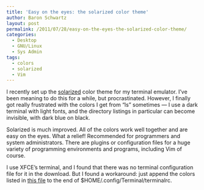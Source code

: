 ```yaml
---
title: 'Easy on the eyes: the solarized color theme'
author: Baron Schwartz
layout: post
permalink: /2011/07/28/easy-on-the-eyes-the-solarized-color-theme/
categories:
  - Desktop
  - GNU/Linux
  - Sys Admin
tags:
  - colors
  - solarized
  - Vim
---
```

I recently set up the [solarized][1] color theme for my terminal emulator. I&#8217;ve been meaning to do this for a while, but procrastinated. However, I finally got really frustrated with the colors I get from &#8220;ls&#8221; sometimes &#8212; I use a dark terminal with light fonts, and the directory listings in particular can become invisible, with dark blue on black.

Solarized is much improved. All of the colors work well together and are easy on the eyes. What a relief! Recommended for programmers and system administrators. There are plugins or configuration files for a huge variety of programming environments and programs, including Vim of course.

I use XFCE&#8217;s terminal, and I found that there was no terminal configuration file for it in the download. But I found a workaround: just append the colors listed in [this file][2] to the end of $HOME/.config/Terminal/terminalrc.

 [1]: http://ethanschoonover.com/solarized
 [2]: https://github.com/sgerrand/solarized/blob/7541ef797ee9a2ef7d95d349f8ae600a5d1b2aef/xfce4-terminal-colors-solarized/terminalrc